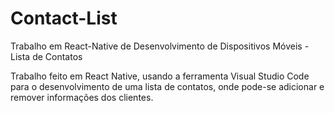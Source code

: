 # Contact-List
Trabalho em React-Native de Desenvolvimento de Dispositivos Móveis - Lista de Contatos

Trabalho feito em React Native, usando a ferramenta Visual Studio Code para o desenvolvimento de uma lista de contatos, onde pode-se adicionar e remover informações dos clientes.
